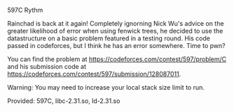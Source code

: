 597C
Rythm

Rainchad is back at it again! Completely ignorning Nick Wu's advice on the greater likelihood of error when using fenwick trees, he decided to use the datastructure on a basic problem featured in a testing round. His code passed in codeforces, but I think he has an error somewhere. Time to pwn?

You can find the problem at https://codeforces.com/contest/597/problem/C and his submission code at https://codeforces.com/contest/597/submission/128087011.

Warning: You may need to increase your local stack size limit to run.

Provided: 597C, libc-2.31.so, ld-2.31.so
